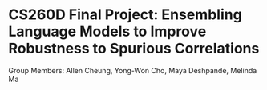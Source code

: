 # CS260D Final Project: Ensembling Language Models to Improve Robustness to Spurious Correlations

Group Members: Allen Cheung, Yong-Won Cho, Maya Deshpande, Melinda Ma
